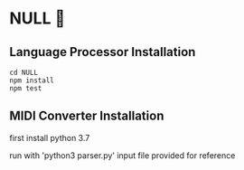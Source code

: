 # NULL 🤷

## Language Processor Installation
```
cd NULL
npm install
npm test
```

## MIDI Converter Installation

first install python 3.7

run with 'python3 parser.py'
input file provided for reference

